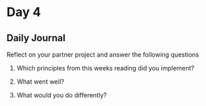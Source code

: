 # Day 4

## Daily Journal
Reflect on your partner project and answer the following questions
1. Which principles from this weeks reading did you implement?

2. What went well?

3. What would you do differently?